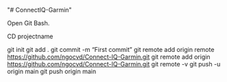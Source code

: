 "# ConnectIQ-Garmin" 


Open Git Bash.

CD projectname

git init
git add .
git commit -m “First commit”
git remote add origin remote https://github.com/ngocvd/Connect-IQ-Garmin.git
git remote add origin https://github.com/ngocvd/Connect-IQ-Garmin.git
git remote -v
git push -u origin main
git push origin main
